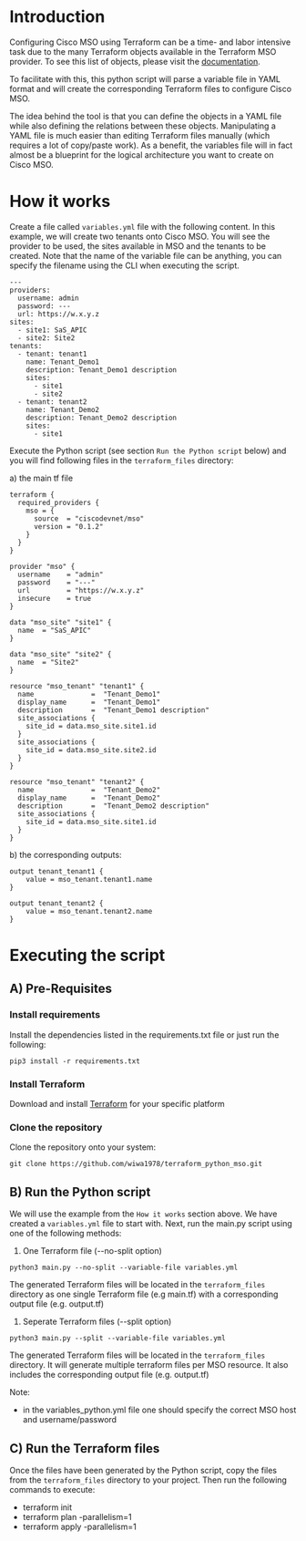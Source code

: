 # Introduction

Configuring Cisco MSO using Terraform can be a time- and labor intensive task due to the many Terraform objects available in the Terraform MSO provider. To see this list of objects, please visit the [documentation](https://registry.terraform.io/providers/CiscoDevNet/mso/latest/docs).

To facilitate with this, this python script will parse a variable file in YAML format and will create the corresponding Terraform files to configure Cisco MSO. 

The idea behind the tool is that you can define the objects in a YAML file while also defining the relations between these objects. Manipulating a YAML file is much easier than editing Terraform files manually (which requires a lot of copy/paste work). As a benefit, the variables file will in fact almost be a blueprint for the logical architecture you want to create on Cisco MSO.

# How it works

Create a file called `variables.yml` file with the following content. In this example, we will create two tenants onto Cisco MSO. You will see the provider to be used, the sites available in MSO and the tenants to be created. Note that the name of the variable file can be anything, you can specify the filename using the CLI when executing the script.
```
---
providers:
  username: admin
  password: ---
  url: https://w.x.y.z
sites: 
  - site1: SaS_APIC
  - site2: Site2
tenants: 
  - tenant: tenant1
    name: Tenant_Demo1
    description: Tenant_Demo1 description
    sites: 
      - site1
      - site2
  - tenant: tenant2
    name: Tenant_Demo2
    description: Tenant_Demo2 description
    sites: 
      - site1
```
Execute the Python script (see section `Run the Python script` below) and you will find following files in the `terraform_files` directory:

a) the main tf file

```
terraform {
  required_providers {
    mso = {
      source  = "ciscodevnet/mso"
      version = "0.1.2"
    }
  }
}

provider "mso" {
  username    = "admin"
  password    = "---"
  url         = "https://w.x.y.z"
  insecure    = true
}

data "mso_site" "site1" {
  name  = "SaS_APIC"
}

data "mso_site" "site2" {
  name  = "Site2"
}

resource "mso_tenant" "tenant1" {
  name              =  "Tenant_Demo1"
  display_name      =  "Tenant_Demo1"
  description       =  "Tenant_Demo1 description"
  site_associations {
    site_id = data.mso_site.site1.id
  }
  site_associations {
    site_id = data.mso_site.site2.id
  }
}

resource "mso_tenant" "tenant2" {
  name              =  "Tenant_Demo2"
  display_name      =  "Tenant_Demo2"
  description       =  "Tenant_Demo2 description"
  site_associations {
    site_id = data.mso_site.site1.id
  }
}
```
b) the corresponding outputs:
```
output tenant_tenant1 {
    value = mso_tenant.tenant1.name
}

output tenant_tenant2 {
    value = mso_tenant.tenant2.name
}
```


# Executing the script

## A) Pre-Requisites

### Install requirements
Install the dependencies listed in the requirements.txt file or just run the following:

```
pip3 install -r requirements.txt
```

### Install Terraform

Download and install [Terraform](https://www.terraform.io/downloads.html) for your specific platform

### Clone the repository

Clone the repository onto your system:

```
git clone https://github.com/wiwa1978/terraform_python_mso.git
```

## B) Run the Python script

We will use the example from the `How it works` section above. We have created a `variables.yml` file to start with. Next, run the main.py script using one of the following methods:

1) One Terraform file (--no-split option)
```
python3 main.py --no-split --variable-file variables.yml  
```
The generated Terraform files will be located in the `terraform_files` directory as one single Terraform file (e.g main.tf) with a corresponding output file (e.g. output.tf)

1) Seperate Terraform files (--split option)
```
python3 main.py --split --variable-file variables.yml  
```
The generated Terraform files will be located in the `terraform_files` directory. It will generate multiple terraform files per MSO resource. It also includes the corresponding output file (e.g. output.tf)

Note:
- in the variables_python.yml file one should specify the correct MSO host and username/password

## C) Run the Terraform files

Once the files have been generated by the Python script, copy the files from the `terraform_files` directory to your project. Then run the following commands to execute:

- terraform init
- terraform plan -parallelism=1
- terraform apply -parallelism=1